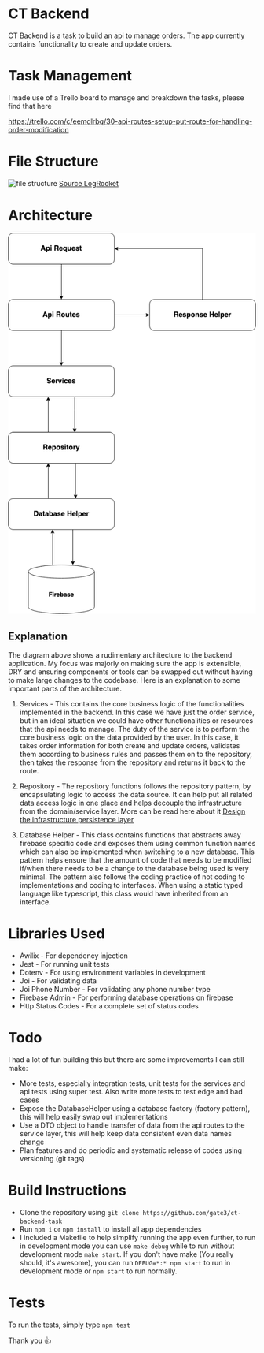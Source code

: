 # CT Backend

CT Backend is a task to build an api to manage orders. The app currently contains functionality to create and update orders.

# Task Management
I made use of a Trello board to manage and breakdown the tasks, please find that here

<a href="https://trello.com/c/eemdlrbq/30-api-routes-setup-put-route-for-handling-order-modification">https://trello.com/c/eemdlrbq/30-api-routes-setup-put-route-for-handling-order-modification</a>

# File Structure
![file structure](https://i1.wp.com/blog.logrocket.com/wp-content/uploads/2019/10/folder-structure.png?w=730&ssl=1)
<a href="https://blog.logrocket.com/the-perfect-architecture-flow-for-your-next-node-js-project/">Source LogRocket</a>

# Architecture
![Architecture](https://github.com/gate3/ct-backend-task/blob/staging/backend%20arch.png)
## Explanation

The diagram above shows a rudimentary architecture to the backend application. My focus was majorly on making sure the app is extensible, DRY and ensuring components or tools can be swapped out without having to make large changes to the codebase.
Here is an explanation to some important parts of the architecture.

1. Services - This contains the core business logic of the functionalities implemented in the backend. In this case we have just the order service, but in an ideal situation we could have other functionalities or resources that the api needs to manage. 
The duty of the service is to perform the core business logic on the data provided by the user. In this case, it takes order information for both create and update orders, validates them according to business rules and passes them on to the repository, then takes the response from the repository and returns it back to the route.

2. Repository - The repository functions follows the repository pattern, by encapsulating logic to access the data source. It can help put all related data access logic in one place and helps decouple the infrastructure from the domain/service layer. More can be read here about it
<a href="https://docs.microsoft.com/en-us/dotnet/architecture/microservices/microservice-ddd-cqrs-patterns/infrastructure-persistence-layer-design">Design the infrastructure persistence layer</a>

3. Database Helper - This class contains functions that abstracts away firebase specific code and exposes them using common function names which can also be implemented when switching to a new database. This pattern helps ensure that the amount of code that needs to be modified if/when there needs to be a change to the database being used is very minimal. 
The pattern also follows the coding practice of not coding to implementations and coding to interfaces. When using a static typed language like typescript, this class would have inherited from an interface.


# Libraries Used

- Awilix - For dependency injection
- Jest - For running unit tests
- Dotenv - For using environment variables in development
- Joi - For validating data
- Joi Phone Number - For validating any phone number type
- Firebase Admin - For performing database operations on firebase
- Http Status Codes - For a complete set of status codes


# Todo

I had a lot of fun building this but there are some improvements I can still make:

- More tests, especially integration tests, unit tests for the services and api tests using super test. Also write more tests to test edge and bad cases
- Expose the DatabaseHelper using a database factory (factory pattern), this will help easily swap out implementations
- Use a DTO object to handle transfer of data from the api routes to the service layer, this will help keep data consistent even data names change
- Plan features and do periodic and systematic release of codes using versioning (git tags)

# Build Instructions

- Clone the repository using ```git clone https://github.com/gate3/ct-backend-task```
- Run ```npm i``` or ```npm install``` to install all app dependencies
- I included a Makefile to help simplify running the app even further, to run in development mode you can use ```make debug``` while to run without development mode ```make start```. If you don't have make (You really should, it's awesome), you can run ```DEBUG=*:* npm start``` to run in development mode or ```npm start``` to run normally.

# Tests

To run the tests, simply type ```npm test```

Thank you 👍
